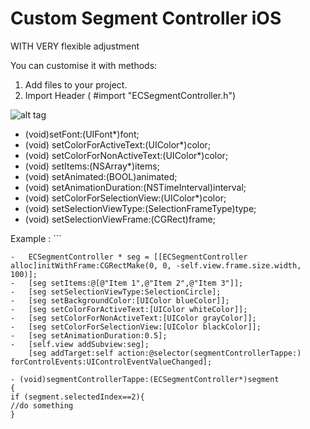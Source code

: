 # Custom Segment Controller iOS 
WITH VERY flexible adjustment

You can customise it with methods:

1. Add files to your project. 
2. Import Header   ( #import "ECSegmentController.h")

![alt tag](https://media.giphy.com/media/26ufcN8cxBHQ2BkJi/giphy.gif)

- (void)setFont:(UIFont*)font;
- (void) setColorForActiveText:(UIColor*)color;
- (void) setColorForNonActiveText:(UIColor*)color;
- (void) setItems:(NSArray*)items;
- (void) setAnimated:(BOOL)animated;
- (void) setAnimationDuration:(NSTimeInterval)interval;
- (void) setColorForSelectionView:(UIColor*)color;
- (void) setSelectionViewType:(SelectionFrameType)type;
- (void) setSelectionViewFrame:(CGRect)frame;

Example : ```

	-	ECSegmentController * seg = [[ECSegmentController alloc]initWithFrame:CGRectMake(0, 0, -self.view.frame.size.width, 100)];
	-	[seg setItems:@[@"Item 1",@"Item 2",@"Item 3"]];
	-	[seg setSelectionViewType:SelectionCircle];
	-	[seg setBackgroundColor:[UIColor blueColor]];
	-	[seg setColorForActiveText:[UIColor whiteColor]];
	-	[seg setColorForNonActiveText:[UIColor grayColor]];
	-	[seg setColorForSelectionView:[UIColor blackColor]];
	-	[seg setAnimationDuration:0.5];
	-	[self.view addSubview:seg];
	 	[seg addTarget:self action:@selector(segmentControllerTappe:) forControlEvents:UIControlEventValueChanged];
```
- (void)segmentControllerTappe:(ECSegmentController*)segment
{
if (segment.selectedIndex==2){
//do something
}




	
	
	
